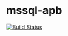 # mssql-apb

[![Build Status](https://travis-ci.org/ansibleplaybookbundle/mssql-apb.svg?branch=master)](https://travis-ci.org/ansibleplaybookbundle/mssql-apb)

